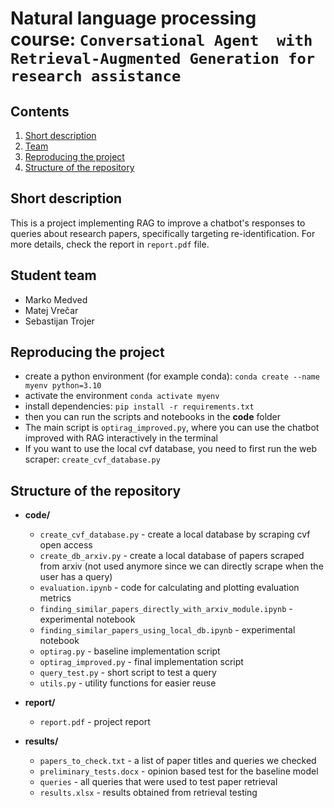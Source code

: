 # Natural language processing course: `Conversational Agent  with Retrieval-Augmented Generation for research assistance`

## Contents
1. [Short description](#short-description)
2. [Team](#student-team)
3. [Reproducing the project](#reproducing-the-project)
4. [Structure of the repository](#structure-of-the-repository)

## Short description
This is a project implementing RAG to improve a chatbot's responses to queries about research papers, specifically targeting re-identification. For more details, check the report in `report.pdf` file.

## Student team
- Marko Medved
- Matej Vrečar
- Sebastijan Trojer

## Reproducing the project
- create a python environment (for example conda): `conda create --name myenv python=3.10`
- activate  the environment `conda activate myenv`
- install dependencies: `pip install -r requirements.txt`
- then you can run the scripts and notebooks in the **code** folder 
- The main script is `optirag_improved.py`, where you can use the chatbot improved with RAG interactively in the terminal
- If you want to use the local cvf database, you need to first run the web scraper: `create_cvf_database.py`

## Structure of the repository

- **code/**
    - `create_cvf_database.py` - create a local database by scraping cvf open access
    - `create_db_arxiv.py` - create a local database of papers scraped from arxiv (not used anymore since we can directly scrape when the user has a query)
    - `evaluation.ipynb` - code for calculating and plotting evaluation metrics
    - `finding_similar_papers_directly_with_arxiv_module.ipynb` - experimental notebook
    - `finding_similar_papers_using_local_db.ipynb` - experimental notebook
    - `optirag.py` - baseline implementation script
    - `optirag_improved.py` - final implementation script
    - `query_test.py` - short script to test a query
    - `utils.py` - utility functions for easier reuse

- **report/**
    - `report.pdf` - project report

- **results/** 
    - `papers_to_check.txt` - a list of paper titles and queries we checked 
    - `preliminary_tests.docx` - opinion based test for the baseline model
    - `queries` - all queries that were used to test paper retrieval
    - `results.xlsx` - results obtained from retrieval testing
